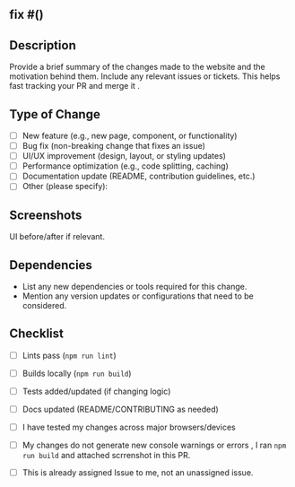 ## fix #()
## Description

Provide a brief summary of the changes made to the website and the motivation behind them. Include any relevant issues or tickets.
This helps fast tracking your PR and merge it .

## Type of Change

- [ ] New feature (e.g., new page, component, or functionality)
- [ ] Bug fix (non-breaking change that fixes an issue)
- [ ] UI/UX improvement (design, layout, or styling updates)
- [ ] Performance optimization (e.g., code splitting, caching)
- [ ] Documentation update (README, contribution guidelines, etc.)
- [ ] Other (please specify):

## Screenshots
UI before/after if relevant.

## Dependencies

- List any new dependencies or tools required for this change.
- Mention any version updates or configurations that need to be considered.

## Checklist
- [ ] Lints pass (`npm run lint`)
- [ ] Builds locally (`npm run build`)
- [ ] Tests added/updated (if changing logic)
- [ ] Docs updated (README/CONTRIBUTING as needed)
- [ ] I have tested my changes across major browsers/devices
- [ ] My changes do not generate new console warnings or errors , I ran `npm run build` and attached      scrrenshot in this PR.
- [ ] This is already assigned Issue to me, not an unassigned issue.


